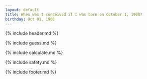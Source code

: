 ```yaml
---
layout: default
title: When was I conceived if I was born on October 1, 1908?
birthday: Oct 01, 1908
---
```


{% include header.md %}

{% include guess.md %}

{% include calculate.md %}

{% include safety.md %}

{% include footer.md %}



